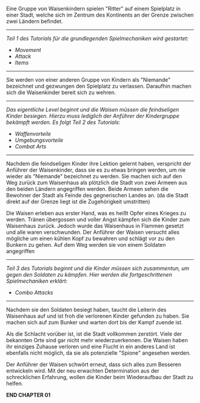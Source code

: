 Eine Gruppe von Waisenkindern spielen "Ritter" auf einem Spielplatz in einer Stadt, welche sich im Zentrum des Kontinents an der Grenze zwischen zwei Ländern befindet.

---

*Teil 1 des Tutorials für die grundlegenden Spielmechaniken wird gestartet:*

- *Movement*
- *Attack*
- *Items*

---

Sie werden von einer anderen Gruppe von Kindern als "Niemande" bezeichnet und gezwungen den Spielplatz zu verlassen. Daraufhin machen sich die Waisenkinder bereit sich zu wehren.

---

*Das eigentliche Level beginnt und die Waisen müssen die feindseligen Kinder besiegen. Hierzu muss lediglich der Anführer der Kindergruppe bekämpft werden. Es folgt Teil 2 des Tutorials:*

- *Waffenvorteile*
- *Umgebungsvorteile*
- *Combat Arts*

---

Nachdem die feindseligen Kinder ihre Lektion gelernt haben, verspricht der Anführer der Waisenkinder, dass sie es zu etwas bringen werden, um nie wieder als "Niemande" bezeichnet zu werden. Sie machen sich auf den Weg zurück zum Waisenhaus als plötzlich die Stadt von zwei Armeen aus den beiden Ländern angegriffen werden. Beide Armeen sehen die Bewohner der Stadt als Feinde des gegnerischen Landes an. (da die Stadt direkt auf der Grenze liegt ist die Zugehörigkeit umstritten)

Die Waisen erleben aus erster Hand, was es heißt Opfer eines Krieges zu werden. Tränen übergossen und voller Angst kämpfen sich die Kinder zum Waisenhaus zurück. Jedoch wurde das Waisenhaus in Flammen gesetzt und alle waren verschwunden. Der Anführer der Waisen versucht alles mögliche um einen kühlen Kopf zu bewahren und schlägt vor zu den Bunkern zu gehen. Auf dem Weg werden sie von einem Soldaten angegriffen

---

*Teil 3 des Tutorials beginnt und die Kinder müssen sich zusammentun, um gegen den Soldaten zu kämpfen. Hier werden die fortgeschrittenen Spielmechaniken erklärt:*

- *Combo Attacks*

---

Nachdem sie den Soldaten besiegt haben, taucht die Leiterin des Waisenhaus auf und ist froh die verlorenen Kinder gefunden zu haben. Sie machen sich auf zum Bunker und warten dort bis der Kampf zuende ist.

Als die Schlacht vorüber ist, ist die Stadt vollkommen zerstört. Viele der bekannten Orte sind gar nicht mehr wiederzuerkennen. Die Waisen haben ihr einziges Zuhause verloren und eine Flucht in ein anderes Land ist ebenfalls nicht möglich, da sie als potenzielle "Spione" angesehen werden.

Der Anführer der Waisen schwört erneut, dass sich alles zum Besseren entwickeln wird. Mit der neu erwachten Determination aus der schrecklichen Erfahrung, wollen die Kinder beim Wiederaufbau der Stadt zu helfen.

**END CHAPTER 01**

